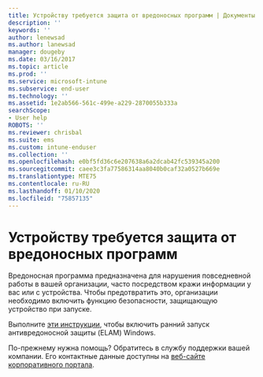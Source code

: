 ```yaml
---
title: Устройству требуется защита от вредоносных программ | Документы Майкрософт
description: ''
keywords: ''
author: lenewsad
ms.author: lanewsad
manager: dougeby
ms.date: 03/16/2017
ms.topic: article
ms.prod: ''
ms.service: microsoft-intune
ms.subservice: end-user
ms.technology: ''
ms.assetid: 1e2ab566-561c-499e-a229-2870055b333a
searchScope:
- User help
ROBOTS: ''
ms.reviewer: chrisbal
ms.suite: ems
ms.custom: intune-enduser
ms.collection: ''
ms.openlocfilehash: e0bf5fd36c6e207638a6a2dcab42fc539345a200
ms.sourcegitcommit: caee3c3fa77586314aa8040b0caf32a0527b669e
ms.translationtype: MTE75
ms.contentlocale: ru-RU
ms.lasthandoff: 01/10/2020
ms.locfileid: "75857135"
---
```

# <a name="your-device-needs-antimalware-software"></a>Устройству требуется защита от вредоносных программ

Вредоносная программа предназначена для нарушения повседневной работы в вашей организации, часто посредством кражи информации у вас или с устройства. Чтобы предотвратить это, организации необходимо включить функцию безопасности, защищающую устройство при запуске.

Выполните [эти инструкции](https://gallery.technet.microsoft.com/How-to-turn-on-Early-84552ec5), чтобы включить ранний запуск антивредоносной защиты (ELAM) Windows.

По-прежнему нужна помощь? Обратитесь в службу поддержки вашей компании. Его контактные данные доступны на [веб-сайте корпоративного портала](https://go.microsoft.com/fwlink/?linkid=2010980).
